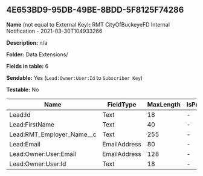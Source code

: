## 4E653BD9-95DB-49BE-8BDD-5F8125F74286

**Name** (not equal to External Key)**:** RMT CityOfBuckeyeFD Internal Notification - 2021-03-30T104933266

**Description:** n/a

**Folder:** Data Extensions/

**Fields in table:** 6

**Sendable:** Yes (`Lead:Owner:User:Id` to `Subscriber Key`)

**Testable:** No

| Name | FieldType | MaxLength | IsPrimaryKey | IsNullable | DefaultValue |
| --- | --- | --- | --- | --- | --- |
| Lead:Id | Text | 18 | - | - |  |
| Lead:FirstName | Text | 40 | - | + |  |
| Lead:RMT_Employer_Name__c | Text | 255 | - | + |  |
| Lead:Email | EmailAddress | 80 | - | + |  |
| Lead:Owner:User:Email | EmailAddress | 128 | - | + |  |
| Lead:Owner:User:Id | Text | 18 | - | - |  |
